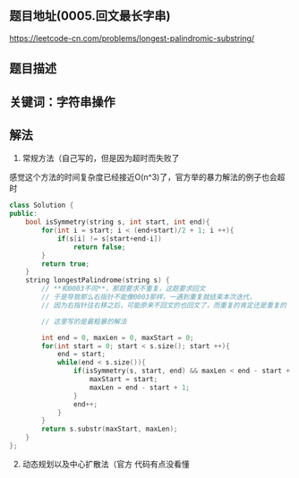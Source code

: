 ## 题目地址(0005.回文最长字串)

https://leetcode-cn.com/problems/longest-palindromic-substring/

## 题目描述

## 关键词：字符串操作


## 解法

1. 常规方法（自己写的，但是因为超时而失败了

感觉这个方法的时间复杂度已经接近O(n^3)了，官方举的暴力解法的例子也会超时

```cpp
class Solution {
public:
    bool isSymmetry(string s, int start, int end){
        for(int i = start; i < (end+start)/2 + 1; i ++){
            if(s[i] != s[start+end-i])
                return false;
        }
        return true;
    }
    string longestPalindrome(string s) {
        // **和0003不同**，那题要求不重复，这题要求回文
        // 于是导致那么右指针不能像0003那样，一遇到重复就结束本次迭代，
        // 因为右指针往右移之后，可能原来不回文的也回文了，而重复的肯定还是重复的

        // 这里写的是最粗暴的解法

        int end = 0, maxLen = 0, maxStart = 0;
        for(int start = 0; start < s.size(); start ++){
            end = start;
            while(end < s.size()){
                if(isSymmetry(s, start, end) && maxLen < end - start + 1){
                    maxStart = start;
                    maxLen = end - start + 1;
                }
                end++;
            }
        }
        return s.substr(maxStart, maxLen);
    }
};
```

2. 动态规划以及中心扩散法（官方
代码有点没看懂
```cpp

```